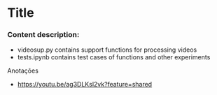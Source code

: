 # Title
### Content description:
- videosup.py contains support functions for processing videos
- tests.ipynb contains test cases of functions and other experiments

Anotações
- https://youtu.be/ag3DLKsl2vk?feature=shared